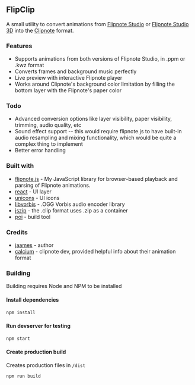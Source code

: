 ## FlipClip

A small utility to convert animations from [Flipnote Studio](https://en.wikipedia.org/wiki/Flipnote_Studio) or [Flipnote Studio 3D](https://en.wikipedia.org/wiki/Flipnote_Studio_3D) into the [Clipnote](https://calcium-chan.itch.io/clipnote) format.
         
### Features

* Supports animations from both versions of Flipnote Studio, in .ppm or .kwz format
* Converts frames and background music perfectly
* Live preview with interactive Flipnote player
* Works around Clipnote's background color limitation by filling the bottom layer with the Flipnote's paper color

### Todo

* Advanced conversion options like layer visibility, paper visibility, trimming, audio quality, etc
* Sound effect support -- this would require flipnote.js to have built-in audio resampling and mixing functionality, which would be quite a complex thing to implement
* Better error handling

### Built with

* [flipnote.js](https://github.com/jaames/flipnote.js) - My JavaScript library for browser-based playback and parsing of Flipnote animations.
* [react](https://reactjs.org/) - UI layer
* [unicons](https://iconscout.com/unicons?#start) - UI icons
* [libvorbis](https://github.com/Garciat/libvorbis.js) - .OGG Vorbis audio encoder library
* [jszip](https://stuk.github.io/jszip/) - the .clip format uses .zip as a container
* [poi](https://poi.js.org) - build tool

### Credits

* [jaames](https://github.com/jaames) - author
* [calcium](https://twitter.com/calcium_chan) - clipnote dev, provided helpful info about their animation format

### Building

Building requires Node and NPM to be installed

#### Install dependencies

```bash
npm install
```

#### Run devserver for testing

```bash
npm start
```

#### Create production build

Creates production files in `/dist`

```bash
npm run build
```